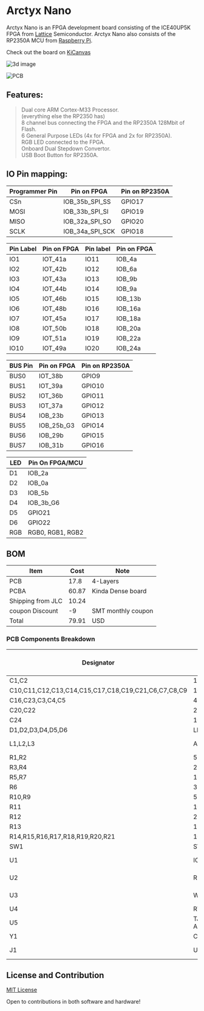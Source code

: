 # Arctyx Nano

Arctyx Nano is an FPGA development board consisting of the ICE40UP5K FPGA from [Lattice](https://latticesemi.com) Semiconductor. Arctyx Nano also consists of the RP2350A MCU from [Raspberry Pi](https://raspberrypi.com).  

Check out the board on [KiCanvas](https://kicanvas.org/?github=https://github.com/Keyaan-07/Arctyx-Nano/tree/main/hardware_Arctyx-Nano)

![3d image](https://blueprint.hackclub.com/user-attachments/blobs/proxy/eyJfcmFpbHMiOnsiZGF0YSI6NTY4OCwicHVyIjoiYmxvYl9pZCJ9fQ==--b9724293643feccbebcdfbe5de3c5032cc46050b/image.png)

![PCB](https://blueprint.hackclub.com/user-attachments/blobs/proxy/eyJfcmFpbHMiOnsiZGF0YSI6NTY5MCwicHVyIjoiYmxvYl9pZCJ9fQ==--01f30c7338f6a49f24f3c3b747b485c694a6be9f/image.png)

## Features:
> Dual core ARM Cortex-M33 Processor.  
> (everything else the RP2350 has)  
> 8 channel bus connecting the FPGA and the RP2350A
> 128Mbit of Flash.  
> 6 General Purpose LEDs (4x for FPGA and 2x for RP2350A).  
> RGB LED connected to the FPGA.  
> Onboard Dual Stepdown Convertor.  
> USB Boot Button for RP2350A.

## IO Pin mapping:

| Programmer Pin | Pin on FPGA     | Pin on RP2350A |
| -------------- | --------------- | -------------- |
| CSn            | IOB_35b_SPI_SS  | GPIO17         |
| MOSI           | IOB_33b_SPI_SI  | GPIO19         |
| MISO           | IOB_32a_SPI_SO  | GPIO20         |
| SCLK           | IOB_34a_SPI_SCK | GPIO18         |

| Pin Label | Pin on FPGA | Pin label | Pin on FPGA |
| --------- | ----------- | --------- | ----------- |
| IO1       | IOT_41a     | IO11      | IOB_4a      |
| IO2       | IOT_42b     | IO12      | IOB_6a      |
| IO3       | IOT_43a     | IO13      | IOB_9b      |
| IO4       | IOT_44b     | IO14      | IOB_9a      |
| IO5       | IOT_46b     | IO15      | IOB_13b     |
| IO6       | IOT_48b     | IO16      | IOB_16a     |
| IO7       | IOT_45a     | IO17      | IOB_18a     |
| IO8       | IOT_50b     | IO18      | IOB_20a     |
| IO9       | IOT_51a     | IO19      | IOB_22a     |
| IO10      | IOT_49a     | IO20      | IOB_24a     |

| BUS Pin | Pin on FPGA | Pin on RP2350A |
| ------- | ----------- | -------------- |
| BUS0    | IOT_38b     | GPIO9          |
| BUS1    | IOT_39a     | GPIO10         |
| BUS2    | IOT_36b     | GPIO11         |
| BUS3    | IOT_37a     | GPIO12         |
| BUS4    | IOB_23b     | GPIO13         |
| BUS5    | IOB_25b_G3  | GPIO14         |
| BUS6    | IOB_29b     | GPIO15         |
| BUS7    | IOB_31b     | GPIO16         |

| LED | Pin On FPGA/MCU  |
| --- | ---------------  |
| D1  | IOB_2a           |
| D2  | IOB_0a           |
| D3  | IOB_5b           |
| D4  | IOB_3b_G6        |
| D5  | GPIO21           |
| D6  | GPIO22           |
| RGB | RGB0, RGB1, RGB2 |


## BOM
| Item              | Cost  | Note               |
| ----------------- | ----- | ------------------ |
| PCB               | 17.8  | 4-Layers           |
| PCBA              | 60.87 | Kinda Dense board  |
| Shipping from JLC | 10.24 |                    |
| coupon Discount   | \-9   | SMT monthly coupon |
| Total             | 79.91 | USD                |

### PCB Components Breakdown
| Designator                                          | Designation                 | Footprint                                | Quantity | Amount | JLCPCB Lib type | JLCPCB Part Number |
| --------------------------------------------------- | --------------------------- | ---------------------------------------- | -------- | ------ | --------------- | ------------------ |
| C1,C2                                               | 15p                         | 0402                                     | 4        | 0.004  | Basic           | C1548              |
| C10,C11,C12,C13,C14,C15,C17,C18,C19,C21,C6,C7,C8,C9 | 100n                        | 0402                                     | 28       | 0.0336 | Basic           | C1525              |
| C16,C23,C3,C4,C5                                    | 4.7u                        | 0402                                     | 10       | 0.049  | Basic           | C23733             |
| C20,C22                                             | 22u                         | 0603                                     | 4        | 0.0348 | Basic           | C59461             |
| C24                                                 | 10u                         | 0603                                     | 2        | 0.0112 | Basic           | C19702             |
| D1,D2,D3,D4,D5,D6                                   | LED                         | 0402                                     | 24       | 0.3528 | Extended        | C434448            |
| L1,L2,L3                                            | AOTA-B201610S3R3-101-T      | IND-SMD_L2.0-W1.6_AOTA-B201610S3R3-101-T | 6        | 1.0782 | Extended        | C42411119          |
| R1,R2                                               | 5.1k                        | 0402                                     | 4        | 0.002  | Basic           | C25905             |
| R3,R4                                               | 27                          | 0402                                     | 20       | 0.012  | Extended        | C138021            |
| R5,R7                                               | 1k                          | 0402                                     | 4        | 0.0024 | Basic           | C11702             |
| R6                                                  | 33                          | 0402                                     | 2        | 0.0012 | Basic           | C25105             |
| R10,R9                                              | 51k                         | 0402                                     | 4        | 0.0024 | Basic           | C25794             |
| R11                                                 | 100k                        | 0402                                     | 2        | 0.0012 | Basic           | C25741             |
| R12                                                 | 22k                         | 0402                                     | 2        | 0.0012 | Basic           | C25768             |
| R13                                                 | 120                         | 0402                                     | 2        | 0.0012 | Basic           | C25079             |
| R14,R15,R16,R17,R18,R19,R20,R21                     | 100                         | 0402                                     | 16       | 0.008  | Basic           | C25076             |
| SW1                                                 | SW_Push                     | SW-SMD_L3.9-W3.0-P4.45                   | 2        | 0.0846 | Basic           | C720477            |
| U1                                                  | ICE40UP5K-SG48ITR           | QFN-48-1EP_7x7mm_P0.5mm_EP5.6x5.6mm      | 2        | 11.352 | Extended        | C2678152           |
| U2                                                  | RP2350A-QFN60               | RP2350A_QFN-60_EP_7.75x7.75_Pitch0.4mm   | 2        | 3.195  | Extended        | C42411118          |
| U3                                                  | W25Q128JVP                  | WSON-8-1EP_6x5mm_P1.27mm_EP3.4x4.3mm     | 2        | 2.472  | Extended        | C2441427           |
| U4                                                  | RT8075ZQW                   | WDFN-10_L3.0-W3.0-P0.50-BL-EP            | 2        | 0.864  | Extended        | C250416            |
| U5                                                  | TJ-S1608SW6TDSLCCYRGB-A5    | LED-ARRAY-SMD_4P-L1.6-W0.8-BL-FD         | 6        | 0.4314 | Extended        | C5356078           |
| Y1                                                  | Crystal_GND24               | Crystal_SMD_3225-4Pin_3.2x2.5mm          | 5        | 1.716  | Extended        | C20625731          |
| J1                                                  | USB_C_Receptacle_USB2.0_16P | USB_C_Receptacle_XKB_U262-16XN-4BVC11    | 0        | 0      | Do Not Place    | Do Not Place       |

## License and Contribution

[MIT License](/LICENSE)

Open to contributions in both software and hardware!